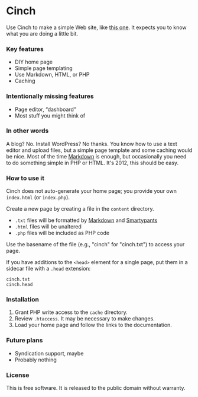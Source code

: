 # Cinch

Use Cinch to make a simple Web site, like [this one](http://chris.zarate.org). It expects you to know what you are doing a little bit.

### Key features

* DIY home page
* Simple page templating
* Use Markdown, HTML, or PHP
* Caching

### Intentionally missing features

* Page editor, “dashboard”
* Most stuff you might think of

### In other words

A blog? No. Install WordPress? No thanks. You know how to use a text editor and upload files, but a simple page template and some caching would be nice. Most of the time [Markdown](http://daringfireball.net/projects/markdown/) is enough, but occasionally you need to do something simple in PHP or HTML. It's 2012, this should be easy.

### How to use it

Cinch does not auto-generate your home page; you provide your own `index.html` (or `index.php`).

Create a new page by creating a file in the `content` directory.

* `.txt` files will be formatted by [Markdown](http://daringfireball.net/projects/markdown/) and [Smartypants](http://daringfireball.net/projects/smartypants/)
* `.html` files will be unaltered
* `.php` files will be included as PHP code

Use the basename of the file (e.g., "cinch" for "cinch.txt") to access your page.

If you have additions to the `<head>` element for a single page, put them in a sidecar file with a `.head` extension:

	cinch.txt
	cinch.head

### Installation

1. Grant PHP write access to the `cache` directory.
2. Review `.htaccess`. It may be necessary to make changes.
3. Load your home page and follow the links to the documentation.

### Future plans

* Syndication support, maybe
* Probably nothing

### License

This is free software. It is released to the public domain without warranty.

